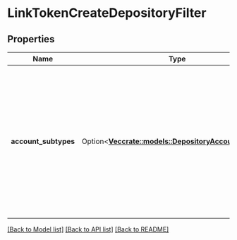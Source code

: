 # LinkTokenCreateDepositoryFilter

## Properties

Name | Type | Description | Notes
------------ | ------------- | ------------- | -------------
**account_subtypes** | Option<[**Vec<crate::models::DepositoryAccountSubtype>**](DepositoryAccountSubtype.md)> | An array of account subtypes to display in Link. If not specified, all account subtypes will be shown. For a full list of valid types and subtypes, see the [Account schema](https://plaid.com/docs/api/accounts#account-type-schema).  | [optional]

[[Back to Model list]](../README.md#documentation-for-models) [[Back to API list]](../README.md#documentation-for-api-endpoints) [[Back to README]](../README.md)


